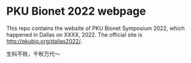 # PKU Bionet 2022 webpage

This repo contains the website of PKU Bionet Symposium 2022, which happened in Dallas on XXXX, 2022. The official site is http://pkubio.org/dallas2022/.



生科不败，千秋万代～
